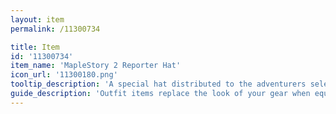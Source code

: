 ```yaml
---
layout: item
permalink: /11300734

title: Item
id: '11300734'
item_name: 'MapleStory 2 Reporter Hat'
icon_url: '11300180.png'
tooltip_description: 'A special hat distributed to the adventurers selected as MapleStory 2 information reporters.'
guide_description: 'Outfit items replace the look of your gear when equipped.'
---
```

